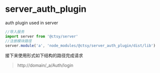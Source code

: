 # server_auth_plugin
auth plugin used in server

```typescript
//导入服务
import server from '@ctsy/server'
//注册模块路径
server.module('a', 'node_modules/@ctsy/server_auth_plugin/dist/lib')
```

接下来使用形式如下结构的路径完成请求

> http://domain/_a/Auth/login